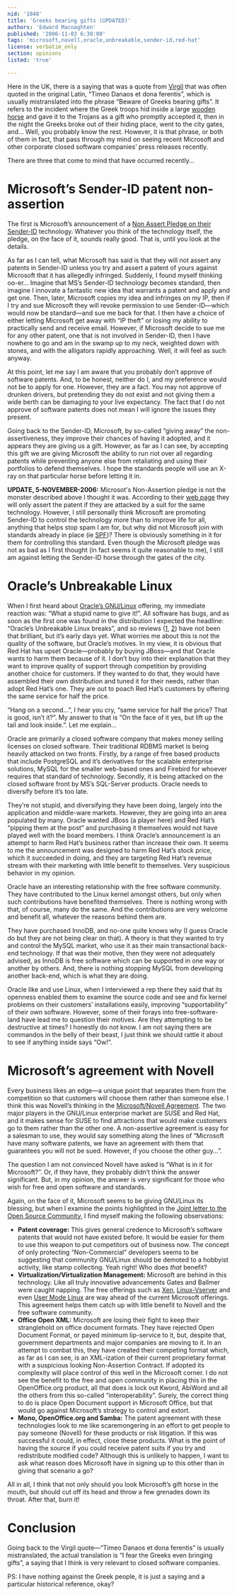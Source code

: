 ```yaml
---
nid: '1848'
title: 'Greeks bearing gifts (UPDATED)'
authors: 'Edward Macnaghten'
published: '2006-11-03 6:30:00'
tags: 'microsoft,novell,oracle,unbreakable,sender-id,red-hat'
license: verbatim_only
section: opinions
listed: 'true'

---
```

Here in the UK, there is a saying that was a quote from [Virgil](http://en.wikipedia.org/wiki/Virgil) that was often quoted in the original Latin, “Timeo Danaos et dona ferentis”, which is usually mistranslated into the phrase “Beware of Greeks bearing gifts”. It refers to the incident where the Greek troops hid inside a large [wooden horse](http://en.wikipedia.org/wiki/Trojan_Horse) and gave it to the Trojans as a gift who promptly accepted it, then in the night the Greeks broke out of their hiding place, went to the city gates, and... Well, you probably know the rest. However, it is that phrase, or both of them in fact, that pass through my mind on seeing recent Microsoft and other corporate closed software companies’ press releases recently.

There are three that come to mind that have occurred recently...


<!--break-->



# Microsoft’s Sender-ID patent non-assertion

The first is Microsoft’s announcement of a [Non Assert Pledge on their Sender-ID](http://biz.yahoo.com/prnews/061023/sfm078.html?.v=67) technology. Whatever you think of the technology itself, the pledge, on the face of it, sounds really good. That is, until you look at the details.

As far as I can tell, what Microsoft has said is that they will not assert any patents in Sender-ID unless you try and assert a patent of yours against Microsoft that it has allegedly infringed. Suddenly, I found myself thinking oo-er... Imagine that MS’s Sender-ID technology becomes standard, then imagine I innovate a fantastic new idea that warrants a patent and apply and get one. Then, later, Microsoft copies my idea and infringes on my IP, then if I try and sue Microsoft they will revoke permission to use Sender-ID—which would now be standard—and sue me back for that. I then have a choice of either letting Microsoft get away with “IP theft” or losing my ability to practically send and receive email. However, if Microsoft decide to sue me for any other patent, one that is not involved in Sender-ID, then I have nowhere to go and am in the swamp up to my neck, weighted down with stones, and with the alligators rapidly approaching. Well, it will feel as such anyway.

At this point, let me say I am aware that you probably don’t approve of software patents. And, to be honest, neither do I, and my preference would not be to apply for one. However, they are a fact. You may not approve of drunken drivers, but pretending they do not exist and not giving them a wide berth can be damaging to your live expectancy. The fact that I do not approve of software patents does not mean I will ignore the issues they present.

Going back to the Sender-ID, Microsoft, by so-called “giving away” the non-assertiveness, they improve their chances of having it adopted, and it appears they are giving us a gift. However, as far as I can see, by accepting this gift we are giving Microsoft the ability to run riot over all regarding patents while preventing anyone else from retaliating and using their portfolios to defend themselves. I hope the standards people will use an X-ray on that particular horse before letting it in.

**UPDATE, 5-NOVEMBER-2006:**  Microsot's Non-Assertion pledge is not the monster described above I thought it was.  According to their [web page](http://www.microsoft.com/interop/osp/default.mspx) they will only assert the patent if they are attacked by a suit for the same technology.  However, I still personally think Microsoft are promoting Sender-ID to control the technology more than to improve life for all, anything that helps stop spam I am for, but why did not Microsoft join with standards already in place (ie [SPF](http://new.openspf.org/SPF_vs_Sender_ID))?  There is obviously something in it for them for controlling this standard.  Even though the Microsoft pledge was not as bad as I first thought (in fact seems it quite reasonable to me), I still am against letting the Sender-ID horse through the gates of the city.


# Oracle’s Unbreakable Linux

When I first heard about [Oracle’s GNU/Linux](http://www.oracle.com/technologies/linux/index.html) offering, my immediate reaction was: “What a stupid name to give it!”. All software has bugs, and as soon as the first one was found in the distribution I expected the headline: “Oracle’s Unbreakable Linux breaks”, and so reviews ([1](http://www.linuxformat.co.uk/modules.php?op=modload&name=News&file=article&sid=433), [2](http://www.linuxplanet.com/linuxplanet/reports/6328/1/)) have not been that brilliant, but it’s early days yet. What worries me about this is not the quality of the software, but Oracle’s motives. In my view, it is obvious that Red Hat has upset Oracle—probably by buying JBoss—and that Oracle wants to harm them because of it. I don’t buy into their explanation that they want to improve quality of support through competition by providing another choice for customers. If they wanted to do that, they would have assembled their own distribution and tuned it for their needs, rather than adopt Red Hat’s one. They are out to poach Red Hat’s customers by offering the same service for half the price.

“Hang on a second...”, I hear you cry, “same service for half the price? That is good, isn’t it?”. My answer to that is “On the face of it yes, but lift up the tail and look inside.”. Let me explain...

Oracle are primarily a closed software company that makes money selling licenses on closed software. Their traditional RDBMS market is being heavily attacked on two fronts. Firstly, by a range of free based products that include PostgreSQL and it’s derivatives for the scalable enterprise solutions, MySQL for the smaller web-based ones and Firebird for whoever requires that standard of technology. Secondly, it is being attacked on the closed software front by MS’s SQL-Server products. Oracle needs to diversify before it’s too late.

They’re not stupid, and diversifying they have been doing, largely into the application and middle-ware markets. However, they are going into an area populated by many. Oracle wanted JBoss (a player here) and Red Hat’s “pipping them at the post” and purchasing it themselves would not have played well with the board members. I think Oracle’s announcement is an attempt to harm Red Hat’s business rather than increase their own. It seems to me the announcement was designed to harm Red Hat’s stock price, which it succeeded in doing, and they are targeting Red Hat’s revenue stream with their marketing with little benefit to themselves. Very suspicious behavior in my opinion.

Oracle have an interesting relationship with the free software community. They have contributed to the Linux kernel amongst others, but only when such contributions have benefited themselves. There is nothing wrong with that, of course, many do the same. And the contributions are very welcome and benefit all, whatever the reasons behind them are.

They have purchased InnoDB, and no-one quite knows why (I guess Oracle do but they are not being clear on that). A theory is that they wanted to try and control the MySQL market, who use it as their main transactional back-end technology. If that was their motive, then they were not adequately advised, as InnoDB is free software which can be supported in one way or another by others. And, there is nothing stopping MySQL from developing another back-end, which is what they are doing.

Oracle like and use Linux, when I interviewed a rep there they said that its openness enabled them to examine the source code and see and fix kernel problems on their customers’ installations easily, improving “supportability” of their own software. However, some of their forays into free-software-land have lead me to question their motives. Are they attempting to be destructive at times? I honestly do not know. I am not saying there are commandos in the belly of their beast, I just think we should rattle it about to see if anything inside says “Ow!”.


# Microsoft’s agreement with Novell

Every business likes an edge—a unique point that separates them from the competition so that customers will choose them rather than someone else. I think this was Novell’s thinking in the [Microsoft/Novell Agreement](http://blogs.zdnet.com/Gardner/index.php?p=2369). The two major players in the GNU/Linux enterprise market are SUSE and Red Hat, and it makes sense for SUSE to find attractions that would make customers go to them rather than the other one. A non-assertive agreement is easy for a salesman to use, they would say something along the lines of “Microsoft have many software patents, we have an agreement with them that guarantees you will not be sued. However, if you choose the other guy...”.

The question I am not convinced Novell have asked is “What is in it for Microsoft?”. Or, if they have, they probably didn’t think the answer significant. But, in my opinion, the answer is very significant for those who wish for free and open software and standards.

Again, on the face of it, Microsoft seems to be giving GNU/Linux its blessing, but when I examine the points highlighted in the [Joint letter to the Open Source Community](http://www.novell.com/linux/microsoft/openletter.html), I find myself making the following observations:


* **Patent coverage:** This gives general credence to Microsoft’s software patents that would not have existed before. It would be easier for them to use this weapon to put competitors out of business now. The concept of only protecting “Non-Commercial” developers seems to be suggesting that community GNU/Linux should be demoted to a hobbyist activity, like stamp collecting. Yeah right! Who does _that_ benefit?
* **Virtualization/Virtualization Management:** Microsoft are behind in this technology. Like all truly innovative advancements Gates and Ballmer were caught napping. The free offerings such as [Xen](http://www.cl.cam.ac.uk/research/srg/netos/xen/), [Linux-Vserver](http://linux-vserver.org/Welcome_to_Linux-VServer.org) and even [User Mode Linux](http://user-mode-linux.sourceforge.net/) are way ahead of the current Microsoft offerings. This agreement helps them catch up with little benefit to Novell and the free software community.
* **Office Open XML:** Microsoft are losing their fight to keep their stranglehold on office document formats. They have rejected Open Document Format, or payed minimum lip-service to it, but, despite that, government departments and major companies are moving to it. In an attempt to combat this, they have created their competing format which, as far as I can see, is an XML-ization of their current proprietary format with a suspicious looking Non-Assertion Contract. If adopted its complexity will place control of this well in the Microsoft corner. I do not see the benefit to the free and open community in placing this in the OpenOffice.org product, all that does is lock out Kword, AbiWord and all the others from this so-called “interoperability”. Surely, the correct thing to do is place Open Document support in Microsoft Office, but that would go against Microsoft’s strategy to control and extort.
* **Mono, OpenOffice.org and Samba:** The patent agreement with these technologies look to me like scaremongering in an effort to get people to pay someone (Novell) for these products or risk litigation. If this was successful it could, in effect, close these products. What is the point of having the source if you could receive patent suits if you try and redistribute modified code? Although this is unlikely to happen, I want to ask what reason does Microsoft have in signing up to this other than in giving that scenario a go?

All in all, I think that not only should you look Microsoft’s gift horse in the mouth, but should cut off its head and throw a few grenades down its throat. After that, burn it!


# Conclusion

Going back to the Virgil quote—“Timeo Danaos et dona ferentis” is usually mistranslated, the actual translation is “I fear the Greeks even bringing gifts”, a saying that I think is very relevant to closed software companies.

PS: I have nothing against the Greek people, it is just a saying and a particular historical reference, okay?

